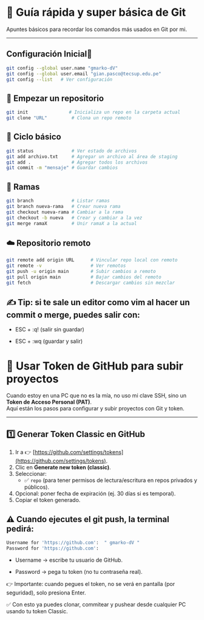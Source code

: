 # 📘 Guía rápida y super básica de Git

Apuntes básicos para recordar los comandos más usados en Git por mi.

---

## Configuración Inicial🔖

```bash
git config --global user.name "gmarko-dV"
git config --global user.email "gian.pasco@tecsup.edu.pe"
git config --list   # Ver configuración
```

## 📂 Empezar un repositorio

```bash
git init               # Inicializa un repo en la carpeta actual
git clone "URL"         # Clona un repo remoto
```
## 📄 Ciclo básico
```bash
git status              # Ver estado de archivos
git add archivo.txt     # Agregar un archivo al área de staging
git add .               # Agregar todos los archivos
git commit -m "mensaje" # Guardar cambios
```
## 🔄 Ramas
```bash
git branch              # Listar ramas
git branch nueva-rama   # Crear nueva rama
git checkout nueva-rama # Cambiar a la rama
git checkout -b nueva   # Crear y cambiar a la vez
git merge ramaX         # Unir ramaX a la actual
```
## ☁️ Repositorio remoto
```bash
git remote add origin URL      # Vincular repo local con remoto
git remote -v                  # Ver remotos
git push -u origin main        # Subir cambios a remoto
git pull origin main           # Bajar cambios del remoto
git fetch                      # Descargar cambios sin mezclar
```

## ✍️ Tip: si te sale un editor como vim al hacer un commit o merge, puedes salir con:

- ESC + :q! (salir sin guardar)

- ESC + :wq (guardar y salir)


# 🔑 Usar Token de GitHub para subir proyectos

Cuando estoy en una PC que no es la mía, no uso mi clave SSH, sino un **Token de Acceso Personal (PAT)**.  
Aquí están los pasos para configurar y subir proyectos con Git y token.

---

## 1️⃣ Generar Token Classic en GitHub

1. Ir a 👉 [https://github.com/settings/tokens](https://github.com/settings/tokens).  
2. Clic en **Generate new token (classic)**.  
3. Seleccionar:
   - ✅ `repo` (para tener permisos de lectura/escritura en repos privados y públicos).  
4. Opcional: poner fecha de expiración (ej. 30 días si es temporal).  
5. Copiar el token generado.
   
## ⚠️ Cuando ejecutes el git push, la terminal pedirá:
```bash
Username for 'https://github.com':  " gmarko-dV "
Password for 'https://github.com':
```
- Username → escribe tu usuario de GitHub.

- Password → pega tu token (no tu contraseña real).

👉 Importante: cuando pegues el token, no se verá en pantalla (por seguridad), solo presiona Enter.

✅ Con esto ya puedes clonar, commitear y pushear desde cualquier PC usando tu token Classic.
